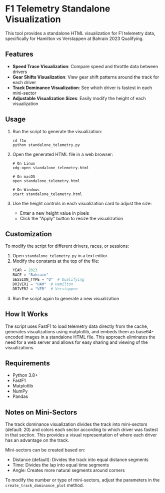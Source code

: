 # F1 Telemetry Standalone Visualization

This tool provides a standalone HTML visualization for F1 telemetry data, specifically for Hamilton vs Verstappen at Bahrain 2023 Qualifying.

## Features

- **Speed Trace Visualization**: Compare speed and throttle data between drivers
- **Gear Shifts Visualization**: View gear shift patterns around the track for each driver
- **Track Dominance Visualization**: See which driver is fastest in each mini-sector
- **Adjustable Visualization Sizes**: Easily modify the height of each visualization

## Usage

1. Run the script to generate the visualization:
   ```
   cd f1w
   python standalone_telemetry.py
   ```

2. Open the generated HTML file in a web browser:
   ```
   # On Linux
   xdg-open standalone_telemetry.html
   
   # On macOS
   open standalone_telemetry.html
   
   # On Windows
   start standalone_telemetry.html
   ```

3. Use the height controls in each visualization card to adjust the size:
   - Enter a new height value in pixels
   - Click the "Apply" button to resize the visualization

## Customization

To modify the script for different drivers, races, or sessions:

1. Open `standalone_telemetry.py` in a text editor
2. Modify the constants at the top of the file:
   ```python
   YEAR = 2023
   RACE = "Bahrain"
   SESSION_TYPE = "Q"  # Qualifying
   DRIVER1 = "HAM"  # Hamilton
   DRIVER2 = "VER"  # Verstappen
   ```
3. Run the script again to generate a new visualization

## How It Works

The script uses FastF1 to load telemetry data directly from the cache, generates visualizations using matplotlib, and embeds them as base64-encoded images in a standalone HTML file. This approach eliminates the need for a web server and allows for easy sharing and viewing of the visualizations.

## Requirements

- Python 3.8+
- FastF1
- Matplotlib
- NumPy
- Pandas

## Notes on Mini-Sectors

The track dominance visualization divides the track into mini-sectors (default: 20) and colors each sector according to which driver was fastest in that section. This provides a visual representation of where each driver has an advantage on the track.

Mini-sectors can be created based on:
- Distance (default): Divides the track into equal distance segments
- Time: Divides the lap into equal time segments
- Angle: Creates more natural segments around corners

To modify the number or type of mini-sectors, adjust the parameters in the `create_track_dominance_plot` method.
